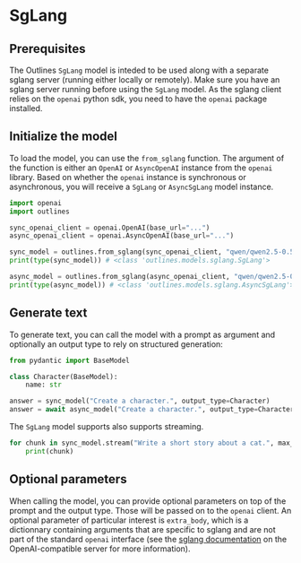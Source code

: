 # SgLang

## Prerequisites

The Outlines `SgLang` model is inteded to be used along with a separate sglang server (running either locally or remotely). Make sure you have an sglang server running before using the `SgLang` model. As the sglang client relies on the `openai` python sdk, you need to have the `openai` package installed.

## Initialize the model

To load the model, you can use the `from_sglang` function. The argument of the function is either an `OpenAI` or `AsyncOpenAI` instance from the `openai` library. Based on whether the `openai` instance is synchronous or asynchronous, you will receive a `SgLang` or `AsyncSgLang` model instance.

```python
import openai
import outlines

sync_openai_client = openai.OpenAI(base_url="...")
async_openai_client = openai.AsyncOpenAI(base_url="...")

sync_model = outlines.from_sglang(sync_openai_client, "qwen/qwen2.5-0.5b-instruct")
print(type(sync_model)) # <class 'outlines.models.sglang.SgLang'>

async_model = outlines.from_sglang(async_openai_client, "qwen/qwen2.5-0.5b-instruct")
print(type(async_model)) # <class 'outlines.models.sglang.AsyncSgLang'>
```

## Generate text

To generate text, you can call the model with a prompt as argument and optionally an output type to rely on structured generation:

```python
from pydantic import BaseModel

class Character(BaseModel):
    name: str

answer = sync_model("Create a character.", output_type=Character)
answer = await async_model("Create a character.", output_type=Character)
```

The `SgLang` model supports also supports streaming.

```python
for chunk in sync_model.stream("Write a short story about a cat.", max_tokens=100):
    print(chunk)
```

## Optional parameters

When calling the model, you can provide optional parameters on top of the prompt and the output type. Those will be passed on to the `openai` client. An optional parameter of particular interest is `extra_body`, which is a dictionnary containing arguments that are specific to sglang and are not part of the standard `openai` interface (see the [sglang documentation][sglang-docs] on the OpenAI-compatible server for more information).

[sglang-docs]: https://docs.sglang.ai/start/install.html
[sglang-structured-output-quickstart]: https://docs.sglang.ai/backend/structured_outputs.html#JSON
